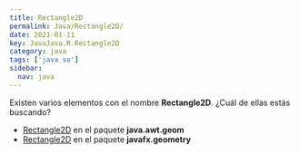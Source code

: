 ```yaml
---
title: Rectangle2D
permalink: Java/Rectangle2D/
date: 2021-01-11
key: JavaJava.R.Rectangle2D
category: java
tags: ['java se']
sidebar: 
  nav: java
---
```


Existen varios elementos con el nombre **Rectangle2D**. ¿Cuál de ellas estás buscando?
<ul>
<li><a href="/Java/Rectangle2D-java-awt-geom/">Rectangle2D</a> en el paquete <strong>java.awt.geom</strong></li>
<li><a href="/Java/Rectangle2D-javafx-geometry/">Rectangle2D</a> en el paquete <strong>javafx.geometry</strong></li>
<ul>

